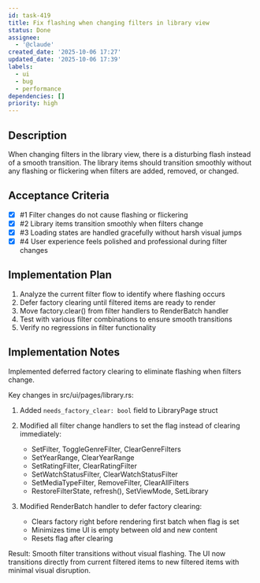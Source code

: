 ```yaml
---
id: task-419
title: Fix flashing when changing filters in library view
status: Done
assignee:
  - '@claude'
created_date: '2025-10-06 17:27'
updated_date: '2025-10-06 17:39'
labels:
  - ui
  - bug
  - performance
dependencies: []
priority: high
---
```


## Description

When changing filters in the library view, there is a disturbing flash instead of a smooth transition. The library items should transition smoothly without any flashing or flickering when filters are added, removed, or changed.

## Acceptance Criteria
<!-- AC:BEGIN -->
- [x] #1 Filter changes do not cause flashing or flickering
- [x] #2 Library items transition smoothly when filters change
- [x] #3 Loading states are handled gracefully without harsh visual jumps
- [x] #4 User experience feels polished and professional during filter changes
<!-- AC:END -->


## Implementation Plan

1. Analyze the current filter flow to identify where flashing occurs
2. Defer factory clearing until filtered items are ready to render
3. Move factory.clear() from filter handlers to RenderBatch handler
4. Test with various filter combinations to ensure smooth transitions
5. Verify no regressions in filter functionality


## Implementation Notes

Implemented deferred factory clearing to eliminate flashing when filters change.

Key changes in src/ui/pages/library.rs:

1. Added `needs_factory_clear: bool` field to LibraryPage struct
2. Modified all filter change handlers to set the flag instead of clearing immediately:
   - SetFilter, ToggleGenreFilter, ClearGenreFilters
   - SetYearRange, ClearYearRange
   - SetRatingFilter, ClearRatingFilter
   - SetWatchStatusFilter, ClearWatchStatusFilter
   - SetMediaTypeFilter, RemoveFilter, ClearAllFilters
   - RestoreFilterState, refresh(), SetViewMode, SetLibrary

3. Modified RenderBatch handler to defer factory clearing:
   - Clears factory right before rendering first batch when flag is set
   - Minimizes time UI is empty between old and new content
   - Resets flag after clearing

Result: Smooth filter transitions without visual flashing. The UI now transitions directly from current filtered items to new filtered items with minimal visual disruption.
